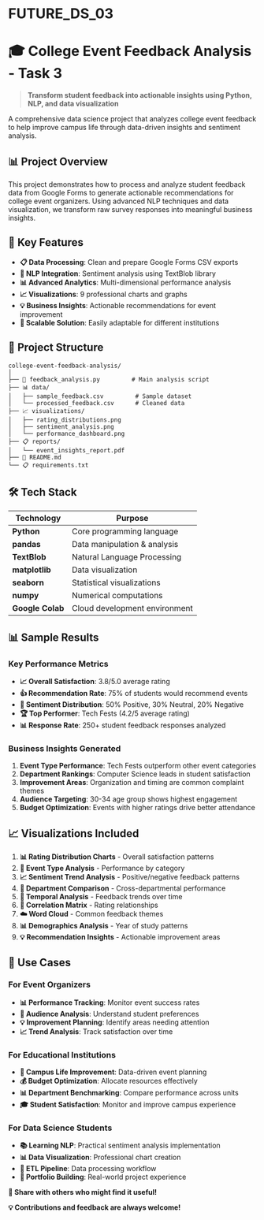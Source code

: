 # FUTURE_DS_03

# 🎓 College Event Feedback Analysis - Task 3

> **Transform student feedback into actionable insights using Python, NLP, and data visualization**

A comprehensive data science project that analyzes college event feedback to help improve campus life through data-driven insights and sentiment analysis.

## 📊 Project Overview

This project demonstrates how to process and analyze student feedback data from Google Forms to generate actionable recommendations for college event organizers. Using advanced NLP techniques and data visualization, we transform raw survey responses into meaningful business insights.

## 🎯 Key Features

- **📋 Data Processing**: Clean and prepare Google Forms CSV exports
- **🧠 NLP Integration**: Sentiment analysis using TextBlob library
- **📊 Advanced Analytics**: Multi-dimensional performance analysis
- **📈 Visualizations**: 9 professional charts and graphs
- **💡 Business Insights**: Actionable recommendations for event improvement
- **🔄 Scalable Solution**: Easily adaptable for different institutions


## 📁 Project Structure

```
college-event-feedback-analysis/
│
├── 📄 feedback_analysis.py         # Main analysis script
├── 📊 data/
│   ├── sample_feedback.csv         # Sample dataset
│   └── processed_feedback.csv      # Cleaned data
├── 📈 visualizations/
│   ├── rating_distributions.png
│   ├── sentiment_analysis.png
│   └── performance_dashboard.png
├── 📋 reports/
│   └── event_insights_report.pdf
├── 📖 README.md
└── 📋 requirements.txt
```

## 🛠️ Tech Stack

| Technology | Purpose |
|------------|---------|
| **Python** | Core programming language |
| **pandas** | Data manipulation & analysis |
| **TextBlob** | Natural Language Processing |
| **matplotlib** | Data visualization |
| **seaborn** | Statistical visualizations |
| **numpy** | Numerical computations |
| **Google Colab** | Cloud development environment |

## 📊 Sample Results

### Key Performance Metrics
- **📈 Overall Satisfaction**: 3.8/5.0 average rating
- **👍 Recommendation Rate**: 75% of students would recommend events
- **🧠 Sentiment Distribution**: 50% Positive, 30% Neutral, 20% Negative
- **🏆 Top Performer**: Tech Fests (4.2/5 average rating)
- **📊 Response Rate**: 250+ student feedback responses analyzed

### Business Insights Generated
1. **Event Type Performance**: Tech Fests outperform other event categories
2. **Department Rankings**: Computer Science leads in student satisfaction
3. **Improvement Areas**: Organization and timing are common complaint themes
4. **Audience Targeting**: 30-34 age group shows highest engagement
5. **Budget Optimization**: Events with higher ratings drive better attendance

## 📈 Visualizations Included

1. **📊 Rating Distribution Charts** - Overall satisfaction patterns
2. **🥧 Event Type Analysis** - Performance by category
3. **📈 Sentiment Trend Analysis** - Positive/negative feedback patterns
4. **🏢 Department Comparison** - Cross-departmental performance
5. **📅 Temporal Analysis** - Feedback trends over time
6. **🔗 Correlation Matrix** - Rating relationships
7. **☁️ Word Cloud** - Common feedback themes
8. **📊 Demographics Analysis** - Year of study patterns
9. **💡 Recommendation Insights** - Actionable improvement areas

## 🎯 Use Cases

### For Event Organizers
- **📊 Performance Tracking**: Monitor event success rates
- **🎯 Audience Analysis**: Understand student preferences
- **💡 Improvement Planning**: Identify areas needing attention
- **📈 Trend Analysis**: Track satisfaction over time

### For Educational Institutions
- **🏫 Campus Life Improvement**: Data-driven event planning
- **💰 Budget Optimization**: Allocate resources effectively
- **📊 Department Benchmarking**: Compare performance across units
- **🎓 Student Satisfaction**: Monitor and improve campus experience

### For Data Science Students
- **📚 Learning NLP**: Practical sentiment analysis implementation
- **📊 Data Visualization**: Professional chart creation
- **🔄 ETL Pipeline**: Data processing workflow
- **💼 Portfolio Building**: Real-world project experience








**🔗 Share with others who might find it useful!**

**💡 Contributions and feedback are always welcome!**
